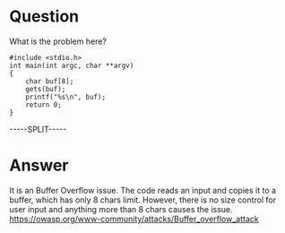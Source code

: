 # Question
 
What is the problem here?
 
```
#include <stdio.h>
int main(int argc, char **argv)
{
	char buf[8];
	gets(buf);
	printf("%s\n", buf);
	return 0;
}
```
 
-----SPLIT-----
 
# Answer

It is an Buffer Overflow issue. The code reads an input and copies it to a buffer, which has only 8 chars limit. However, there is no size control for user input and anything more than 8 chars causes the issue. https://owasp.org/www-community/attacks/Buffer_overflow_attack